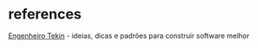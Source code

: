 # references
<a href="tekin.co.uk">Engenheiro Tekin</a> - ideias, dicas e padrões para construir software melhor
